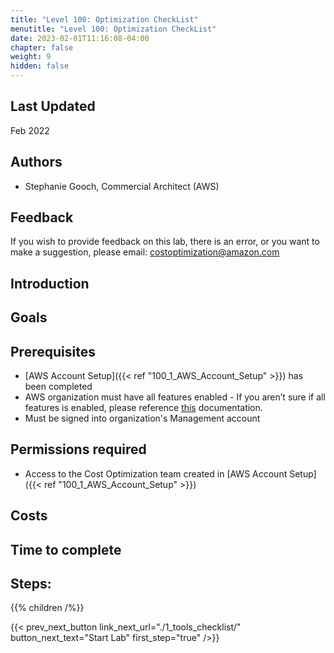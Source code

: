```yaml
---
title: "Level 100: Optimization CheckList"
menutitle: "Level 100: Optimization CheckList"
date: 2023-02-01T11:16:08-04:00
chapter: false
weight: 9
hidden: false
---
```

## Last Updated
Feb 2022

## Authors

- Stephanie Gooch, Commercial Architect (AWS)

## Feedback
If you wish to provide feedback on this lab, there is an error, or you want to make a suggestion, please email: costoptimization@amazon.com


## Introduction




## Goals



## Prerequisites
- [AWS Account Setup]({{< ref "100_1_AWS_Account_Setup" >}}) has been completed
-	AWS organization must have all features enabled - If you aren’t sure if all features is enabled, please reference [this](https://docs.aws.amazon.com/organizations/latest/userguide/orgs_manage_org_support-all-features.html") documentation.
-	Must be signed into organization's Management account


## Permissions required
- Access to the Cost Optimization team created in [AWS Account Setup]({{< ref "100_1_AWS_Account_Setup" >}})

## Costs


## Time to complete


## Steps:
{{% children /%}}

{{< prev_next_button link_next_url="./1_tools_checklist/" button_next_text="Start Lab" first_step="true" />}}

